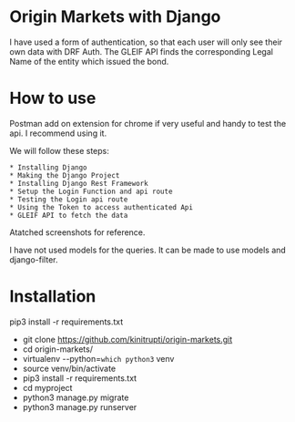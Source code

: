 # Origin Markets with Django #

I have used a form of authentication, so that each user will only see their own data with DRF Auth.
The GLEIF API finds the corresponding Legal Name of the entity which issued the bond.


# How to use

Postman add on extension for chrome if very useful and handy to test the api. I recommend using it.

We will follow these steps:

    * Installing Django
    * Making the Django Project
    * Installing Django Rest Framework
    * Setup the Login Function and api route
    * Testing the Login api route
    * Using the Token to access authenticated Api
    * GLEIF API to fetch the data

Atatched screenshots for reference.

I have not used models for the queries. It can be made to use models and django-filter.

# Installation

pip3 install -r requirements.txt

* git clone https://github.com/kinitrupti/origin-markets.git
* cd origin-markets/
* virtualenv --python=`which python3` venv
* source venv/bin/activate
* pip3 install -r requirements.txt
* cd myproject
* python3 manage.py migrate
* python3 manage.py runserver
